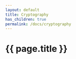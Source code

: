 ```yaml
---
layout: default
title: Cryptography
has_children: true
permalink: /docs/cryptography
---
```


# {{ page.title }}
